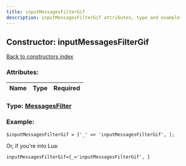 ```yaml
---
title: inputMessagesFilterGif
description: inputMessagesFilterGif attributes, type and example
---
```

## Constructor: inputMessagesFilterGif  
[Back to constructors index](index.md)



### Attributes:

| Name     |    Type       | Required |
|----------|:-------------:|---------:|



### Type: [MessagesFilter](../types/MessagesFilter.md)


### Example:

```
$inputMessagesFilterGif = ['_' => 'inputMessagesFilterGif', ];
```  

Or, if you're into Lua:  


```
inputMessagesFilterGif={_='inputMessagesFilterGif', }

```


